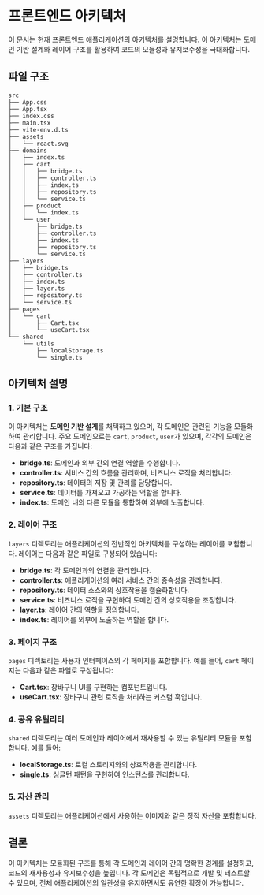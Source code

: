 # 프론트엔드 아키텍처

이 문서는 현재 프론트엔드 애플리케이션의 아키텍처를 설명합니다. 이 아키텍처는 도메인 기반 설계와 레이어 구조를 활용하여 코드의 모듈성과 유지보수성을 극대화합니다.

## 파일 구조

```
src
├── App.css
├── App.tsx
├── index.css
├── main.tsx
├── vite-env.d.ts
├── assets
│   └── react.svg
├── domains
│   ├── index.ts
│   ├── cart
│   │   ├── bridge.ts
│   │   ├── controller.ts
│   │   ├── index.ts
│   │   ├── repository.ts
│   │   └── service.ts
│   ├── product
│   │   └── index.ts
│   └── user
│       ├── bridge.ts
│       ├── controller.ts
│       ├── index.ts
│       ├── repository.ts
│       └── service.ts
├── layers
│   ├── bridge.ts
│   ├── controller.ts
│   ├── index.ts
│   ├── layer.ts
│   ├── repository.ts
│   └── service.ts
├── pages
│   └── cart
│       ├── Cart.tsx
│       └── useCart.tsx
└── shared
    └── utils
        ├── localStorage.ts
        └── single.ts
```

## 아키텍처 설명

### 1. **기본 구조**

이 아키텍처는 **도메인 기반 설계**를 채택하고 있으며, 각 도메인은 관련된 기능을 모듈화하여 관리합니다. 주요 도메인으로는 `cart`, `product`, `user`가 있으며, 각각의 도메인은 다음과 같은 구조를 가집니다:

- **bridge.ts**: 도메인과 외부 간의 연결 역할을 수행합니다.
- **controller.ts**: 서비스 간의 흐름을 관리하며, 비즈니스 로직을 처리합니다.
- **repository.ts**: 데이터의 저장 및 관리를 담당합니다.
- **service.ts**: 데이터를 가져오고 가공하는 역할을 합니다.
- **index.ts**: 도메인 내의 다른 모듈을 통합하여 외부에 노출합니다.

### 2. **레이어 구조**

`layers` 디렉토리는 애플리케이션의 전반적인 아키텍처를 구성하는 레이어를 포함합니다. 레이어는 다음과 같은 파일로 구성되어 있습니다:

- **bridge.ts**: 각 도메인과의 연결을 관리합니다.
- **controller.ts**: 애플리케이션의 여러 서비스 간의 종속성을 관리합니다.
- **repository.ts**: 데이터 소스와의 상호작용을 캡슐화합니다.
- **service.ts**: 비즈니스 로직을 구현하여 도메인 간의 상호작용을 조정합니다.
- **layer.ts**: 레이어 간의 역할을 정의합니다.
- **index.ts**: 레이어를 외부에 노출하는 역할을 합니다.

### 3. **페이지 구조**

`pages` 디렉토리는 사용자 인터페이스의 각 페이지를 포함합니다. 예를 들어, `cart` 페이지는 다음과 같은 파일로 구성됩니다:

- **Cart.tsx**: 장바구니 UI를 구현하는 컴포넌트입니다.
- **useCart.tsx**: 장바구니 관련 로직을 처리하는 커스텀 훅입니다.

### 4. **공유 유틸리티**

`shared` 디렉토리는 여러 도메인과 레이어에서 재사용할 수 있는 유틸리티 모듈을 포함합니다. 예를 들어:

- **localStorage.ts**: 로컬 스토리지와의 상호작용을 관리합니다.
- **single.ts**: 싱글턴 패턴을 구현하여 인스턴스를 관리합니다.

### 5. **자산 관리**

`assets` 디렉토리는 애플리케이션에서 사용하는 이미지와 같은 정적 자산을 포함합니다.

## 결론

이 아키텍처는 모듈화된 구조를 통해 각 도메인과 레이어 간의 명확한 경계를 설정하고, 코드의 재사용성과 유지보수성을 높입니다. 각 도메인은 독립적으로 개발 및 테스트할 수 있으며, 전체 애플리케이션의 일관성을 유지하면서도 유연한 확장이 가능합니다.
